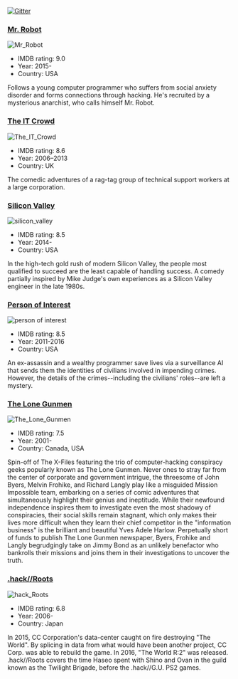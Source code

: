 [![Gitter](https://badges.gitter.im/Join%20Chat.svg)](https://gitter.im/greybax/IT-films?utm_source=badge&utm_medium=badge&utm_campaign=pr-badge)

### [Mr. Robot](http://www.imdb.com/title/tt4158110)

![Mr_Robot](assets/mr_robot.jpg)

* IMDB rating: 9.0
* Year: 2015-
* Country: USA

Follows a young computer programmer who suffers from social anxiety disorder and forms connections through hacking. He's recruited by a mysterious anarchist, who calls himself Mr. Robot.

### [The IT Crowd](http://www.imdb.com/title/tt0487831)

![The_IT_Crowd](assets/the_it_crowd.jpg)

* IMDB rating: 8.6
* Year: 2006–2013
* Country: UK

The comedic adventures of a rag-tag group of technical support workers at a large corporation.

### [Silicon Valley](http://www.imdb.com/title/tt2575988/)

![silicon_valley](assets/silicon_valley.jpg)

* IMDB rating: 8.5
* Year: 2014-
* Country: USA

In the high-tech gold rush of modern Silicon Valley, the people most qualified to succeed are the least capable of handling success. A comedy partially inspired by Mike Judge's own experiences as a Silicon Valley engineer in the late 1980s.

### [Person of Interest](http://www.imdb.com/title/tt1839578/)

![person of interest](assets/person_of_interest.jpg)

* IMDB rating: 8.5
* Year: 2011-2016
* Country: USA

An ex-assassin and a wealthy programmer save lives via a surveillance AI that sends them the identities of civilians involved in impending crimes. However, the details of the crimes--including the civilians' roles--are left a mystery. 

### [The Lone Gunmen](http://www.imdb.com/title/tt0243069)

![The_Lone_Gunmen](assets/the_lone_gunmen.jpg)

* IMDB rating: 7.5
* Year: 2001-
* Country: Canada, USA

Spin-off of The X-Files featuring the trio of computer-hacking conspiracy geeks popularly known as The Lone Gunmen. Never ones to stray far from the center of corporate and government intrigue, the threesome of John Byers, Melvin Frohike, and Richard Langly play like a misguided Mission Impossible team, embarking on a series of comic adventures that simultaneously highlight their genius and ineptitude. While their newfound independence inspires them to investigate even the most shadowy of conspiracies, their social skills remain stagnant, which only makes their lives more difficult when they learn their chief competitor in the "information business" is the brilliant and beautiful Yves Adele Harlow. Perpetually short of funds to publish The Lone Gunmen newspaper, Byers, Frohike and Langly begrudgingly take on Jimmy Bond as an unlikely benefactor who bankrolls their missions and joins them in their investigations to uncover the truth.

### [.hack//Roots](http://www.imdb.com/title/tt0807655/)

![hack_Roots](assets/hack_roots.jpg)

* IMDB rating: 6.8
* Year: 2006-
* Country: Japan

In 2015, CC Corporation's data-center caught on fire destroying "The World". By splicing in data from what would have been another project, CC Corp. was able to rebuild the game. In 2016, "The World R:2" was released. .hack//Roots covers the time Haseo spent with Shino and Ovan in the guild known as the Twilight Brigade, before the .hack//G.U. PS2 games.
